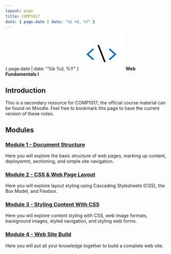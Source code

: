 ```yaml
---
layout: page
title: COMP1017
date: { page.date | date: "%b %d, %Y" }
---
```

{ page.date | date: "%b %d, %Y" }
![comp1017-icon.png](comp1017-icon.png) **Web Fundamentals I**

## Introduction
This is a secondary resource for COMP1017; the official course material can be found on Moodle. Feel free to bookmark this page to have the current version of these notes.

## Modules

### [Module 1 - Document Structure](module1/module1.md)
Here you will explore the basic structure of web pages, marking up content, deployemnt, sectioning, and simple site navigation.

### [Module 2 - CSS & Web Page Layout](module2/module2.md)
Here you will explore layout styling using Cascading Stylesheets (CSS), the Box Model, and Flexbox.

### [Module 3 - Styling Content With CSS](module3/module3.md)
Here you will explore content styling with CSS, web image formats, background images, styled navigation, and styling web forms.

### [Module 4 - Web Site Build](module4/module4.md)
Here you will put all your knowledge together to build a complete web site.